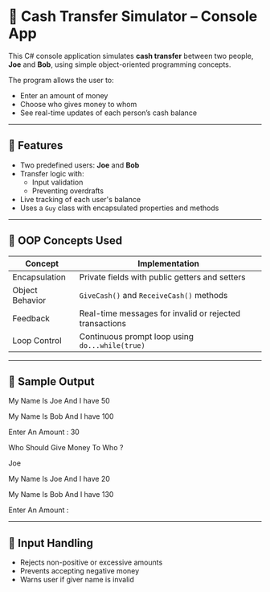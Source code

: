 # 💸 Cash Transfer Simulator – Console App

This C# console application simulates **cash transfer** between two people, **Joe** and **Bob**, using simple object-oriented programming concepts.

The program allows the user to:
- Enter an amount of money
- Choose who gives money to whom
- See real-time updates of each person’s cash balance

---

## 📌 Features

- Two predefined users: **Joe** and **Bob**
- Transfer logic with:
  - Input validation
  - Preventing overdrafts
- Live tracking of each user's balance
- Uses a `Guy` class with encapsulated properties and methods

---

## 🧠 OOP Concepts Used

| Concept        | Implementation                                           |
|----------------|----------------------------------------------------------|
| Encapsulation  | Private fields with public getters and setters           |
| Object Behavior| `GiveCash()` and `ReceiveCash()` methods                 |
| Feedback       | Real-time messages for invalid or rejected transactions  |
| Loop Control   | Continuous prompt loop using `do...while(true)`          |

---

## 💬 Sample Output

My Name Is Joe And I have 50

My Name Is Bob And I have 100

Enter An Amount : 30

Who Should Give Money To Who ? 

Joe

My Name Is Joe And I have 20

My Name Is Bob And I have 130

Enter An Amount :

--- 

## 🚫 Input Handling

- Rejects non-positive or excessive amounts
- Prevents accepting negative money
- Warns user if giver name is invalid
